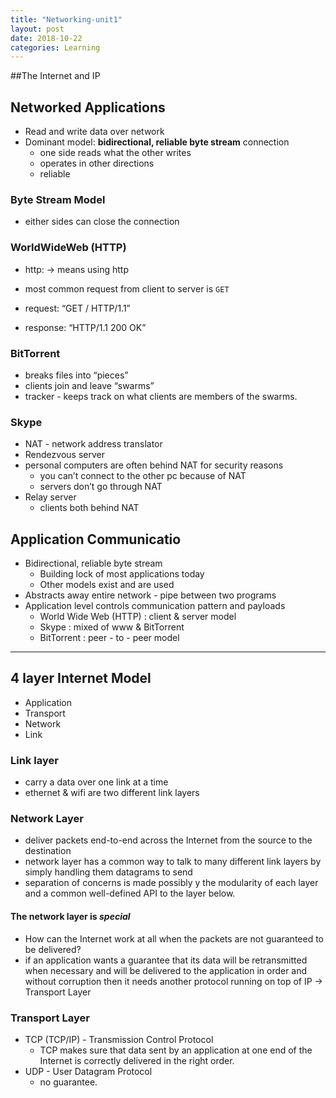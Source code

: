 ```yaml
---
title: "Networking-unit1"
layout: post
date: 2018-10-22
categories: Learning
---
```


##The Internet and IP

## Networked Applications
* Read and write data over network
* Dominant model: **bidirectional, reliable byte stream** connection
	* one side reads what the other writes
	* operates in other directions
	* reliable


### Byte Stream Model
* either sides can close the connection

### WorldWideWeb (HTTP)
* http: -> means using http
* most common request from client to server is `GET`

* request: “GET / HTTP/1.1”
* response: “HTTP/1.1 200 OK”


### BitTorrent
* breaks files into “pieces”
* clients join and leave “swarms”
* tracker - keeps track on what clients are members of the swarms.

### Skype
* NAT - network address translator
* Rendezvous server
* personal computers are often behind NAT for security reasons
	* you can’t connect to the other pc because of NAT
	* servers don’t  go through NAT
* Relay server
	* clients both behind NAT


## Application Communicatio
* Bidirectional, reliable byte stream
	* Building lock of most applications today
	* Other models exist and are used
* Abstracts away entire network - pipe between two programs
* Application level controls communication pattern and payloads
	* World Wide Web (HTTP) : client & server model
	* Skype : mixed of www & BitTorrent
	* BitTorrent : peer - to - peer model

- - - -

## 4 layer Internet Model
* Application
* Transport
* Network
* Link

### Link layer

* carry a data over one link at a time
* ethernet & wifi are two different link layers

### Network Layer

* deliver packets end-to-end across the Internet from the source to the destination
* network layer has a common way to talk to many different link layers by simply handling them datagrams to send
* separation of concerns is made possibly y the modularity of each layer and a common well-defined API to the layer below.

#### The network layer is *special*

* How can the Internet work at all when the packets are not guaranteed to be delivered?
* if an application wants a guarantee that its data will be retransmitted when necessary and will be delivered to the application in order and without corruption then it needs another protocol running on top of IP -> Transport Layer

### Transport Layer
* TCP (TCP/IP) - Transmission Control Protocol
	* TCP makes sure that data sent by an application at one end of the Internet is correctly delivered in the right order.
* UDP - User Datagram Protocol
	* no guarantee.

